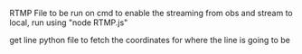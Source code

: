 RTMP File to be run on cmd to enable the streaming from obs and stream to local, run using "node RTMP.js"

get line python file to fetch the coordinates for where the line is going to be


